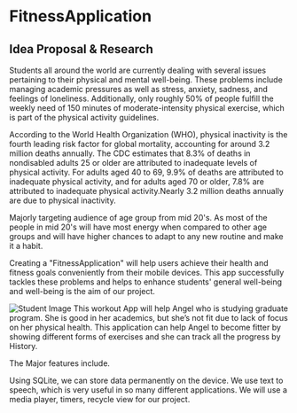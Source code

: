 # FitnessApplication

## Idea Proposal & Research

Students all around the world are currently dealing with several issues pertaining to their physical and mental well-being. These problems include managing academic pressures as well as stress, anxiety, sadness, and feelings of loneliness. Additionally, only roughly 50% of people fulfill the weekly need of 150 minutes of moderate-intensity physical exercise, which is part of the physical activity guidelines.

According to the World Health Organization (WHO), physical inactivity is the fourth leading risk factor for global mortality, accounting for around 3.2 million deaths annually. The CDC estimates that 8.3% of deaths in nondisabled adults 25 or older are attributed to inadequate levels of physical activity. For adults aged 40 to 69, 9.9% of deaths are attributed to inadequate physical activity, and for adults aged 70 or older, 7.8% are attributed to inadequate physical activity.Nearly 3.2 million deaths annually are due to physical inactivity.

Majorly targeting audience of age group from mid 20's. As most of the people in mid 20's will have most energy when compared to other age groups and will have higher chances to adapt to any new routine and make it a habit.

Creating a "FitnessApplication" will help users achieve their health and fitness goals conveniently from their mobile devices. This app successfully tackles these problems and helps to enhance students' general well-being and well-being is the aim of our project.

![Student Image](https://github.com/CS639-Team1-FinalProject/FitnessApplication/assets/158248802/2e6222ff-54eb-4c51-8f74-b383b9b4c6b1)
This workout App will help Angel who is studying graduate program. She is good in her academics, but she’s not fit due to lack of focus on her physical health.
This application can help Angel to become fitter by showing different forms of exercises and she can track all the progress by History.

The Major features include.

Using SQLite, we can store data permanently on the device.
We use text to speech, which is very useful in so many different applications. 
We will use a media player, timers, recycle view for our project.
